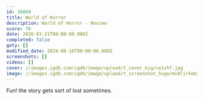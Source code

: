 ```yaml
---
id: 26869
title: World of Horror
description: World of Horror - Review
score: 70
date: 2020-03-21T00:00:00.000Z
completed: false
goty: []
modified_date: 2024-08-16T00:00:00.000Z
screenshots: []
videos: []
cover: //images.igdb.com/igdb/image/upload/t_cover_big/co1xh7.jpg
image: //images.igdb.com/igdb/image/upload/t_screenshot_huge/mv8ljrkebzhcy1gqpzoj.jpg
---
```

Fun! the story gets sort of lost sometimes.